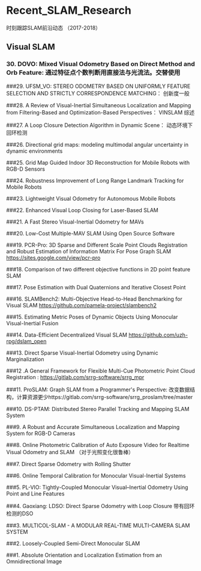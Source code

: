 # Recent_SLAM_Research
时刻跟踪SLAM前沿动态 （2017-2018）
## Visual SLAM 
### 30. DOVO: Mixed Visual Odometry Based on Direct Method and Orb Feature: 通过特征点个数判断用直接法与光流法。交替使用

###29. UFSM_VO: STEREO ODOMETRY BASED ON UNIFORMLY FEATURE SELECTION AND STRICTLY CORRESPONDENCE MATCHING： 创新度一般

###28. A Review of Visual-Inertial Simultaneous Localization and Mapping from Filtering-Based and Optimization-Based Perspectives： VINSLAM 综述

###27. A Loop Closure Detection Algorithm in Dynamic Scene： 动态环境下回环检测

###26. Directional grid maps: modeling multimodal angular uncertainty in dynamic environments

###25. Grid Map Guided Indoor 3D Reconstruction for Mobile Robots with RGB-D Sensors

###24. Robustness Improvement of Long Range Landmark Tracking for Mobile Robots

###23. Lightweight Visual Odometry for Autonomous Mobile Robots

###22. Enhanced Visual Loop Closing for Laser-Based SLAM 

###21. A Fast Stereo Visual-Inertial Odometry for MAVs

###20. Low-Cost Multiple-MAV SLAM Using Open Source Software

###19. PCR-Pro: 3D Sparse and Different Scale Point Clouds Registration and Robust Estimation of Information Matrix For Pose Graph SLAM https://sites.google.com/view/pcr-pro

###18. Comparison of two different objective functions in 2D point feature SLAM

###17. Pose Estimation with Dual Quaternions and Iterative Closest Point 

###16. SLAMBench2: Multi-Objective Head-to-Head Benchmarking for Visual SLAM https://github.com/pamela-project/slambench2

###15. Estimating Metric Poses of Dynamic Objects Using Monocular Visual-Inertial Fusion

###14. Data-Efficient Decentralized Visual SLAM  https://github.com/uzh-rpg/dslam_open

###13. Direct Sparse Visual-Inertial Odometry using Dynamic Marginalization 

###12 .A General Framework for Flexible Multi-Cue Photometric Point Cloud Registration : https://gitlab.com/srrg-software/srrg_mpr

###11. ProSLAM: Graph SLAM from a Programmer's Perspective: 改变数据结构，计算资源更少https://gitlab.com/srrg-software/srrg_proslam/tree/master

###10. DS-PTAM: Distributed Stereo Parallel Tracking and Mapping SLAM System

###9. A Robust and Accurate Simultaneous Localization and Mapping System for RGB-D Cameras

###8. Online Photometric Calibration of Auto Exposure Video for Realtime Visual Odometry and SLAM （对于光照变化很鲁棒）

###7. Direct Sparse Odometry with Rolling Shutter

###6. Online Temporal Calibration for Monocular Visual-Inertial Systems

###5. PL-VIO: Tightly-Coupled Monocular Visual–Inertial Odometry Using Point and Line Features 

###4. Gaoxiang: LDSO: Direct Sparse Odometry with Loop Closure  带有回环检测的DSO

###3. MULTICOL-SLAM - A MODULAR REAL-TIME MULTI-CAMERA SLAM SYSTEM

###2. Loosely-Coupled Semi-Direct Monocular SLAM

###1. Absolute Orientation and Localization Estimation from an Omnidirectional Image 



























